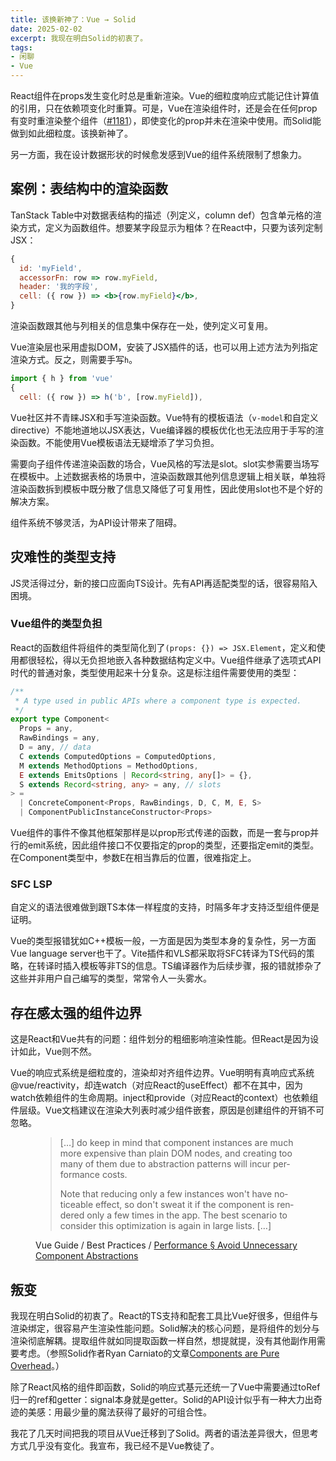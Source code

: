 ```yaml
---
title: 该换新神了：Vue → Solid
date: 2025-02-02
excerpt: 我现在明白Solid的初衷了。
tags:
- 闲聊
- Vue
---
```


React组件在props发生变化时总是重新渲染。Vue的细粒度响应式能记住计算值的引用，只在依赖项变化时重算。可是，Vue在渲染组件时，还是会在任何prop有变时重渲染整个组件（[#1181](https://github.com/vuejs/core/issues/1181)），即使变化的prop并未在渲染中使用。而Solid能做到如此细粒度。该换新神了。

另一方面，我在设计数据形状的时候愈发感到Vue的组件系统限制了想象力。

## 案例：表结构中的渲染函数

TanStack Table中对数据表结构的描述（列定义，column def）包含单元格的渲染方式，定义为函数组件。想要某字段显示为粗体？在React中，只要为该列定制JSX：

```jsx
{
  id: 'myField',
  accessorFn: row => row.myField,
  header: '我的字段',
  cell: ({ row }) => <b>{row.myField}</b>,
}
```

渲染函数跟其他与列相关的信息集中保存在一处，使列定义可复用。

Vue渲染层也采用虚拟DOM，安装了JSX插件的话，也可以用上述方法为列指定渲染方式。反之，则需要手写`h`。

```js
import { h } from 'vue'
{
  cell: ({ row }) => h('b', [row.myField]),
```

Vue社区并不青睐JSX和手写渲染函数。Vue特有的模板语法（`v-model`和自定义directive）不能地道地以JSX表达，Vue编译器的模板优化也无法应用于手写的渲染函数。不能使用Vue模板语法无疑增添了学习负担。

需要向子组件传递渲染函数的场合，Vue风格的写法是slot。slot实参需要当场写在模板中。上述数据表格的场景中，渲染函数跟其他列信息逻辑上相关联，单独将渲染函数拆到模板中既分散了信息又降低了可复用性，因此使用slot也不是个好的解决方案。

组件系统不够灵活，为API设计带来了阻碍。

## 灾难性的类型支持

JS灵活得过分，新的接口应面向TS设计。先有API再适配类型的话，很容易陷入困境。

### Vue组件的类型负担

React的函数组件将组件的类型简化到了`(props: {}) => JSX.Element`，定义和使用都很轻松，得以无负担地嵌入各种数据结构定义中。Vue组件继承了选项式API时代的普通对象，类型使用起来十分复杂。这是标注组件需要使用的类型：

```ts
/**
 * A type used in public APIs where a component type is expected.
 */
export type Component<
  Props = any,
  RawBindings = any,
  D = any, // data
  C extends ComputedOptions = ComputedOptions,
  M extends MethodOptions = MethodOptions,
  E extends EmitsOptions | Record<string, any[]> = {},
  S extends Record<string, any> = any, // slots
> =
  | ConcreteComponent<Props, RawBindings, D, C, M, E, S>
  | ComponentPublicInstanceConstructor<Props>
```

Vue组件的事件不像其他框架那样是以prop形式传递的函数，而是一套与prop并行的emit系统，因此组件接口不仅要指定的prop的类型，还要指定emit的类型。在Component类型中，参数E在相当靠后的位置，很难指定上。

### SFC LSP

自定义的语法很难做到跟TS本体一样程度的支持，时隔多年才支持泛型组件便是证明。

Vue的类型报错犹如C++模板一般，一方面是因为类型本身的复杂性，另一方面Vue language server也干了。Vite插件和VLS都采取将SFC转译为TS代码的策略，在转译时插入模板等非TS的信息。TS编译器作为后续步骤，报的错就掺杂了这些并非用户自己编写的类型，常常令人一头雾水。

## 存在感太强的组件边界

这是React和Vue共有的问题：组件划分的粗细影响渲染性能。但React是因为设计如此，Vue则不然。

Vue的响应式系统是细粒度的，渲染却对齐组件边界。Vue明明有真响应式系统@vue/reactivity，却连watch（对应React的useEffect）都不在其中，因为watch依赖组件的生命周期。inject和provide（对应React的context）也依赖组件层级。Vue文档建议在渲染大列表时减少组件嵌套，原因是创建组件的开销不可忽略。

<figure lang=en>
<blockquote>
<p>[…] do keep in mind that component instances are much more expensive than plain DOM nodes, and creating too many of them due to abstraction patterns will incur performance costs.
<p>Note that reducing only a few instances won't have noticeable effect, so don't sweat it if the component is rendered only a few times in the app. The best scenario to consider this optimization is again in large lists. […]
</blockquote>
<figcaption>
Vue Guide / Best Practices /
<a href="https://vuejs.org/guide/best-practices/performance.html#avoid-unnecessary-component-abstractions">
Performance § Avoid Unnecessary Component Abstractions
</a>
</figcaption>
</figure>

## 叛变

我现在明白Solid的初衷了。React的TS支持和配套工具比Vue好很多，但组件与渲染绑定，很容易产生渲染性能问题。Solid解决的核心问题，是将组件的划分与渲染彻底解耦。提取组件就如同提取函数一样自然，想提就提，没有其他副作用需要考虑。（参照Solid作者Ryan Carniato的文章[Components are Pure Overhead](https://ryansolid.medium.com/components-are-pure-overhead-12358123bc2b)。）

除了React风格的组件即函数，Solid的响应式基元还统一了Vue中需要通过toRef归一的ref和getter：signal本身就是getter。Solid的API设计似乎有一种大力出奇迹的美感：用最少量的魔法获得了最好的可组合性。

我花了几天时间把我的项目从Vue迁移到了Solid。两者的语法差异很大，但思考方式几乎没有变化。我宣布，我已经不是Vue教徒了。
